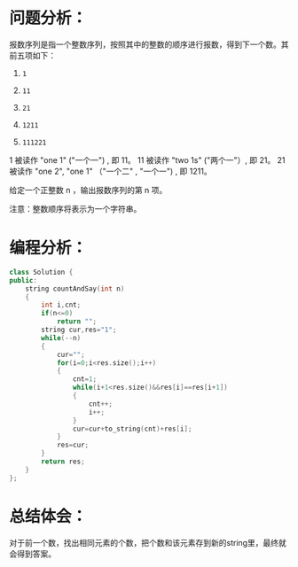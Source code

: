 # 问题分析：
报数序列是指一个整数序列，按照其中的整数的顺序进行报数，得到下一个数。其前五项如下：

1.     1
2.     11
3.     21
4.     1211
5.     111221

1 被读作  "one 1"  ("一个一") , 即 11。
11 被读作 "two 1s" ("两个一"）, 即 21。
21 被读作 "one 2",  "one 1" （"一个二" ,  "一个一") , 即 1211。

给定一个正整数 n ，输出报数序列的第 n 项。

注意：整数顺序将表示为一个字符串。
# 编程分析：
```C++
class Solution {
public:
    string countAndSay(int n)
    {
        int i,cnt;
        if(n<=0) 
            return "";
        string cur,res="1";
        while(--n)
        {
            cur="";
            for(i=0;i<res.size();i++)
            {
                cnt=1;
                while(i+1<res.size()&&res[i]==res[i+1])
                {
                    cnt++;
                    i++;
                }
                cur=cur+to_string(cnt)+res[i];
            }
            res=cur;
        }
        return res;
    }
};
```
# 总结体会：
对于前一个数，找出相同元素的个数，把个数和该元素存到新的string里，最终就会得到答案。